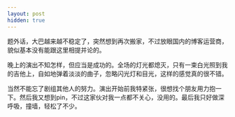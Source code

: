 ```yaml
---
layout: post
hidden: true
---
```

题外话，大巴越来越不稳定了，突然想到再次搬家，不过放眼国内的博客运营商，貌似基本没有能跟这里相提并论的。

晚上的演出不知怎样，但应当是成功的。全场的灯光都熄灭，只有一束白光照到我的吉他上，自如地弹着淡淡的曲子，忽略闪光灯和目光，这样的感觉真的很不错。

当然不能忘了剧组其他人的努力。演出开始前我特紧张，很想找个朋友用力抱一下。然后我又想到pin，不过这家伙对我一点都不关心，没用的。最后我只好做深呼吸，撞墙，轻松了不少。